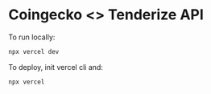 # Coingecko <> Tenderize API

To run locally:
```bash
npx vercel dev
```

To deploy, init vercel cli and:
```bash
npx vercel
```